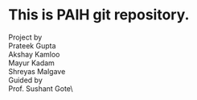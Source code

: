 # This is PAIH git repository.
 Project by\
 	Prateek Gupta\
 	Akshay Kamloo\
 	Mayur Kadam\
 	Shreyas Malgave\
 Guided by\
 	Prof. Sushant Gote\
